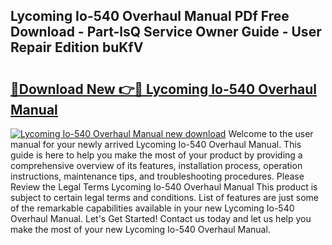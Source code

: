 ## Lycoming Io-540 Overhaul Manual PDf Free Download - Part-lsQ Service Owner Guide - User Repair Edition buKfV

# <h2><a href="http://bc24931.oget.top/?id=Lycoming+Io-540+Overhaul+Manual">🔗Download New 👉🔴 Lycoming Io-540 Overhaul Manual</a></h2>

[![Lycoming Io-540 Overhaul Manual new download](https://i.imgur.com/5g1atiW.png)](http://bc24931.oget.top/?id=Lycoming+Io-540+Overhaul+Manual)
Welcome to the user manual for your newly arrived Lycoming Io-540 Overhaul Manual. This guide is here to help you make the most of your product by providing a comprehensive overview of its features, installation process, operation instructions, maintenance tips, and troubleshooting procedures. Please Review the Legal Terms Lycoming Io-540 Overhaul Manual This product is subject to certain legal terms and conditions. List of features are just some of the remarkable capabilities available in your new Lycoming Io-540 Overhaul Manual. Let's Get Started! Contact us today and let us help you make the most of your new Lycoming Io-540 Overhaul Manual.
